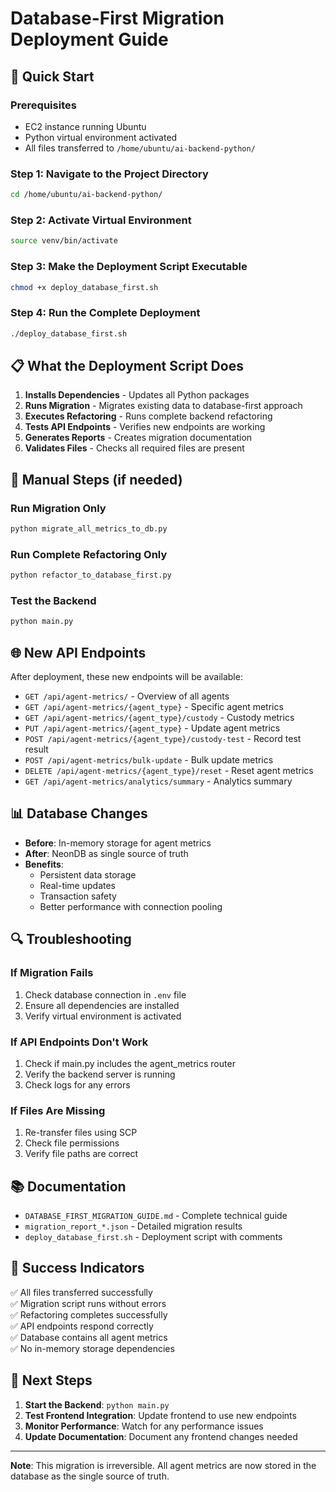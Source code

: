 # Database-First Migration Deployment Guide

## 🚀 Quick Start

### Prerequisites
- EC2 instance running Ubuntu
- Python virtual environment activated
- All files transferred to `/home/ubuntu/ai-backend-python/`

### Step 1: Navigate to the Project Directory
```bash
cd /home/ubuntu/ai-backend-python/
```

### Step 2: Activate Virtual Environment
```bash
source venv/bin/activate
```

### Step 3: Make the Deployment Script Executable
```bash
chmod +x deploy_database_first.sh
```

### Step 4: Run the Complete Deployment
```bash
./deploy_database_first.sh
```

## 📋 What the Deployment Script Does

1. **Installs Dependencies** - Updates all Python packages
2. **Runs Migration** - Migrates existing data to database-first approach
3. **Executes Refactoring** - Runs complete backend refactoring
4. **Tests API Endpoints** - Verifies new endpoints are working
5. **Generates Reports** - Creates migration documentation
6. **Validates Files** - Checks all required files are present

## 🔧 Manual Steps (if needed)

### Run Migration Only
```bash
python migrate_all_metrics_to_db.py
```

### Run Complete Refactoring Only
```bash
python refactor_to_database_first.py
```

### Test the Backend
```bash
python main.py
```

## 🌐 New API Endpoints

After deployment, these new endpoints will be available:

- `GET /api/agent-metrics/` - Overview of all agents
- `GET /api/agent-metrics/{agent_type}` - Specific agent metrics
- `GET /api/agent-metrics/{agent_type}/custody` - Custody metrics
- `PUT /api/agent-metrics/{agent_type}` - Update agent metrics
- `POST /api/agent-metrics/{agent_type}/custody-test` - Record test result
- `POST /api/agent-metrics/bulk-update` - Bulk update metrics
- `DELETE /api/agent-metrics/{agent_type}/reset` - Reset agent metrics
- `GET /api/agent-metrics/analytics/summary` - Analytics summary

## 📊 Database Changes

- **Before**: In-memory storage for agent metrics
- **After**: NeonDB as single source of truth
- **Benefits**: 
  - Persistent data storage
  - Real-time updates
  - Transaction safety
  - Better performance with connection pooling

## 🔍 Troubleshooting

### If Migration Fails
1. Check database connection in `.env` file
2. Ensure all dependencies are installed
3. Verify virtual environment is activated

### If API Endpoints Don't Work
1. Check if main.py includes the agent_metrics router
2. Verify the backend server is running
3. Check logs for any errors

### If Files Are Missing
1. Re-transfer files using SCP
2. Check file permissions
3. Verify file paths are correct

## 📚 Documentation

- `DATABASE_FIRST_MIGRATION_GUIDE.md` - Complete technical guide
- `migration_report_*.json` - Detailed migration results
- `deploy_database_first.sh` - Deployment script with comments

## 🎯 Success Indicators

✅ All files transferred successfully  
✅ Migration script runs without errors  
✅ Refactoring completes successfully  
✅ API endpoints respond correctly  
✅ Database contains all agent metrics  
✅ No in-memory storage dependencies  

## 🚀 Next Steps

1. **Start the Backend**: `python main.py`
2. **Test Frontend Integration**: Update frontend to use new endpoints
3. **Monitor Performance**: Watch for any performance issues
4. **Update Documentation**: Document any frontend changes needed

---

**Note**: This migration is irreversible. All agent metrics are now stored in the database as the single source of truth. 
